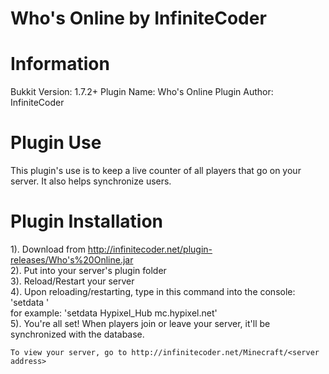 Who's Online by InfiniteCoder
===========

Information
===========

Bukkit Version: 1.7.2+
Plugin Name: Who's Online
Plugin Author: InfiniteCoder

Plugin Use
===========

This plugin's use is to keep a live counter of all players that go on your server. It also helps synchronize users.

Plugin Installation
===========

1). Download from http://infinitecoder.net/plugin-releases/Who's%20Online.jar<br />
2). Put into your server's plugin folder<br />
3). Reload/Restart your server<br />
4). Upon reloading/restarting, type in this command into the console:<br />
    'setdata <server name> <server address>'<br />
    for example: 'setdata Hypixel_Hub mc.hypixel.net'<br />
5). You're all set! When players join or leave your server, it'll be synchronized with the database.<br />

    To view your server, go to http://infinitecoder.net/Minecraft/<server address>
